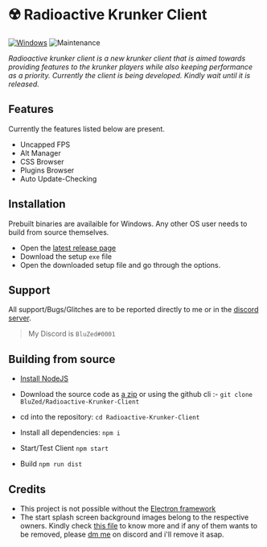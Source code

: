 # ☢️ Radioactive Krunker Client
 [![Windows](https://svgshare.com/i/ZhY.svg)](https://svgshare.com/i/ZhY.svg)  ![Maintenance](https://img.shields.io/badge/Maintained%3F-yes-green.svg)

_Radioactive krunker client is a new krunker client that is aimed towards providing features to the krunker players while also keeping performance as a priority._
*Currently the client is being developed. Kindly wait until it is released.*
## Features
Currently the features listed below are present.
- Uncapped FPS
- Alt Manager
- CSS Browser
- Plugins Browser
- Auto Update-Checking

## Installation
Prebuilt binaries are availaible for Windows. Any other OS user needs to build from source themselves.
- Open the [latest release page](https://github.com/BluZed/Radioactive-Krunker-Client/releases/latest)
- Download the setup `exe` file
- Open the downloaded setup file and go through the options.
## Support
All support/Bugs/Glitches are to be reported directly to me or in the [discord server](https://discord.gg/9fN49nTnfs).
> My Discord is `BluZed#0001`
## Building from source
- [Install NodeJS](https://nodejs.org/en)

- Download the source code as [a zip](https://github.com/BluZed/Radioactive-Krunker-Client/archive/refs/heads/main.zip) or using the github cli :-
`git clone BluZed/Radioactive-Krunker-Client`

- cd into the repository:
`cd Radioactive-Krunker-Client`

- Install all dependencies:
`npm i`

- Start/Test Client
`npm start`

- Build
`npm run dist`

## Credits
- This project is not possible without the [Electron framework](https://www.electronjs.org/)
- The start splash screen background images belong to the respective owners. Kindly check [this file]() to know more and if any of them wants to be removed, please [dm me](https://discord.gg/9fN49nTnfs) on discord and i'll remove it asap.
